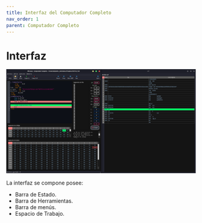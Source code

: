 ```yaml
---
title: Interfaz del Computador Completo
nav_order: 1
parent: Computador Completo
---
```


# Interfaz

![Poster_UI](__img/poster.png?raw=true)

La interfaz se compone posee:
- Barra de Estado.
- Barra de Herramientas.
- Barra de menús.
- Espacio de Trabajo.